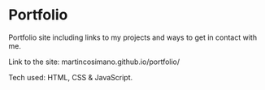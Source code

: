 # Portfolio
Portfolio site including links to my projects and ways to get in contact with me. 

Link to the site: martincosimano.github.io/portfolio/

Tech used: HTML, CSS & JavaScript.
